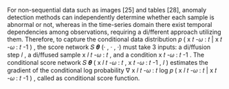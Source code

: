 For non-sequential data such as images [25] and tables [28], anomaly detection methods can independently determine whether each sample is abnormal or not, whereas in the time-series domain there exist temporal dependencies among observations, requiring a di/fferent approach utilizing them. Therefore, to capture the conditional data distribution 𝑝 ( x 𝑡 -𝜔 : 𝑡 | x 𝑡 -𝜔 : 𝑡 -1 ) , the score network 𝑆 𝜽 (· , · , ·) must take 3 inputs: a di/ffusion step 𝑙 , a di/ffused sample x 𝑙 𝑡 -𝜔 : 𝑡 , and a condition x 𝑡 -𝜔 : 𝑡 -1 . The conditional score network 𝑆 𝜽 ( x 𝑙 𝑡 -𝜔 : 𝑡 , x 𝑡 -𝜔 : 𝑡 -1 , 𝑙 ) estimates the gradient of the conditional log probability ∇ x 𝑙 𝑡 -𝜔 : 𝑡 log 𝑝 ( x 𝑙 𝑡 -𝜔 : 𝑡 | x 𝑡 -𝜔 : 𝑡 -1 ) , called as conditional score function.